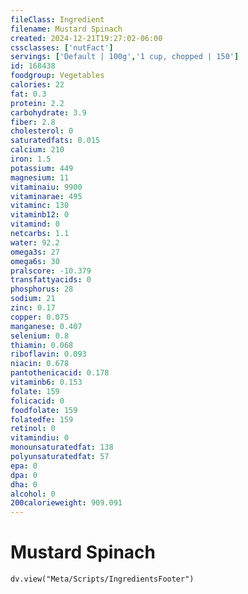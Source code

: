 ```yaml
---
fileClass: Ingredient
filename: Mustard Spinach
created: 2024-12-21T19:27:02-06:00
cssclasses: ['nutFact']
servings: ['Default | 100g','1 cup, chopped | 150']
id: 168438
foodgroup: Vegetables
calories: 22
fat: 0.3
protein: 2.2
carbohydrate: 3.9
fiber: 2.8
cholesterol: 0
saturatedfats: 0.015
calcium: 210
iron: 1.5
potassium: 449
magnesium: 11
vitaminaiu: 9900
vitaminarae: 495
vitaminc: 130
vitaminb12: 0
vitamind: 0
netcarbs: 1.1
water: 92.2
omega3s: 27
omega6s: 30
pralscore: -10.379
transfattyacids: 0
phosphorus: 28
sodium: 21
zinc: 0.17
copper: 0.075
manganese: 0.407
selenium: 0.8
thiamin: 0.068
riboflavin: 0.093
niacin: 0.678
pantothenicacid: 0.178
vitaminb6: 0.153
folate: 159
folicacid: 0
foodfolate: 159
folatedfe: 159
retinol: 0
vitamindiu: 0
monounsaturatedfat: 138
polyunsaturatedfat: 57
epa: 0
dpa: 0
dha: 0
alcohol: 0
200calorieweight: 909.091
---
```


# Mustard Spinach

```dataviewjs
dv.view("Meta/Scripts/IngredientsFooter")
```